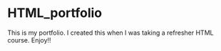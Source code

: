 # HTML_portfolio
This is my portfolio. I created this when I was taking a refresher HTML course. Enjoy!!
